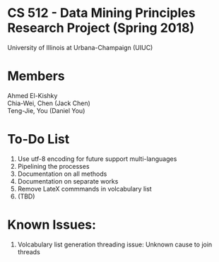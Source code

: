 # CS 512 - Data Mining Principles Research Project (Spring 2018)  
University of Illinois at Urbana-Champaign (UIUC)  

# Members  
Ahmed El-Kishky  
Chia-Wei, Chen (Jack Chen)  
Teng-Jie, You (Daniel You)  

# To-Do List
1. Use utf-8 encoding for future support multi-languages
2. Pipelining the processes 
3. Documentation on all methods
4. Documentation on separate works 
5. Remove LateX commmands in volcabulary list
6. (TBD)

# Known Issues:
1. Volcabulary list generation threading issue: Unknown cause to join threads